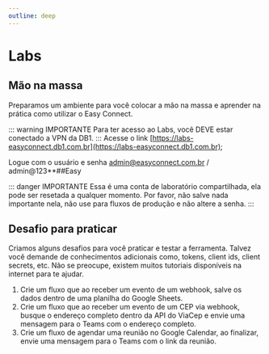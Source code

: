 ```yaml
---
outline: deep
---
```


# Labs

## Mão na massa

Preparamos um ambiente para você colocar a mão na massa e aprender na prática como utilizar o Easy Connect.

::: warning IMPORTANTE
Para ter acesso ao Labs, você DEVE estar conectado a VPN da DB1.
:::
Acesse o link [https://labs-easyconnect.db1.com.br](https://labs-easyconnect.db1.com.br);

Logue com o usuário e senha admin@easyconnect.com.br / admin@123\*\*##Easy

::: danger IMPORTANTE
Essa é uma conta de laboratório compartilhada, ela pode ser resetada a qualquer momento. Por favor, não salve nada importante nela, não use para fluxos de produção e não altere a senha.
:::

## Desafio para praticar
Criamos alguns desafios para você praticar e testar a ferramenta. Talvez você demande de conhecimentos adicionais como, tokens, client ids, client secrets, etc. Não se preocupe, existem muitos tutoriais disponíveis na internet para te ajudar.

1. Crie um fluxo que ao receber um evento de um webhook, salve os dados dentro de uma planilha do Google Sheets.
2. Crie um fluxo que ao receber um evento de um CEP via webhook, busque o endereço completo dentro da API do ViaCep e envie uma mensagem para o Teams com o endereço completo.
3. Crie um fluxo de agendar uma reunião no Google Calendar, ao finalizar, envie uma mensagem para o Teams com o link da reunião.
